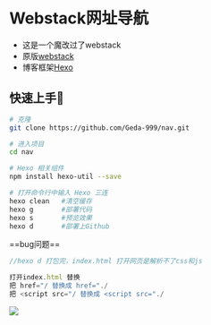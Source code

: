 # Webstack网址导航

- 这是一个魔改过了webstack
- 原版[webstack](https://github.com/WebStackPage/WebStackPage.github.io)
- 博客框架[Hexo](https://hexo.io/zh-cn/)

## 快速上手🚀

```bash
# 克隆
git clone https://github.com/Geda-999/nav.git

# 进入项目
cd nav

# Hexo 相关组件
npm install hexo-util --save

# 打开命令行中输入 Hexo 三连
hexo clean   #清空缓存
hexo g	     #部署代码
hexo s	     #预览效果
hexo d       #部署上Github
```



==bug问题==

```js
//hexo d 打包完，index.html 打开网页是解析不了css和js 

打开index.html 替换
把 href="/ 替换成 href="./
把 <script src="/ 替换成 <script src="./
```



![](https://cdn.jsdelivr.net/gh/ashunun/Picture/image/WebStack.png)